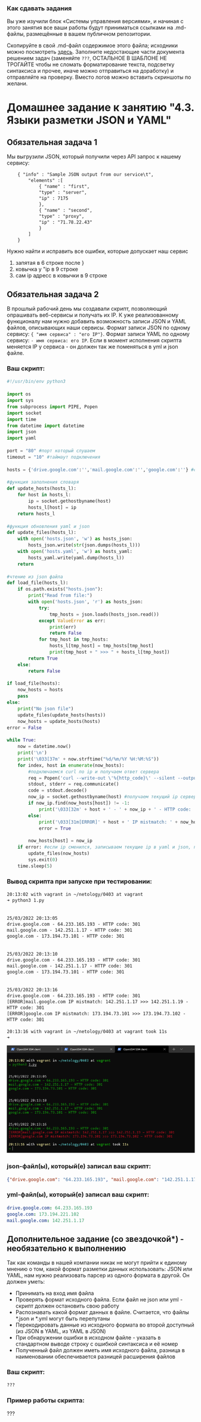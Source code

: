 ### Как сдавать задания

Вы уже изучили блок «Системы управления версиями», и начиная с этого занятия все ваши работы будут приниматься ссылками на .md-файлы, размещённые в вашем публичном репозитории.

Скопируйте в свой .md-файл содержимое этого файла; исходники можно посмотреть [здесь](https://raw.githubusercontent.com/netology-code/sysadm-homeworks/devsys10/04-script-03-yaml/README.md). Заполните недостающие части документа решением задач (заменяйте `???`, ОСТАЛЬНОЕ В ШАБЛОНЕ НЕ ТРОГАЙТЕ чтобы не сломать форматирование текста, подсветку синтаксиса и прочее, иначе можно отправиться на доработку) и отправляйте на проверку. Вместо логов можно вставить скриншоты по желани.

# Домашнее задание к занятию "4.3. Языки разметки JSON и YAML"


## Обязательная задача 1
Мы выгрузили JSON, который получили через API запрос к нашему сервису:
```
    { "info" : "Sample JSON output from our service\t",
        "elements" :[
            { "name" : "first",
            "type" : "server",
            "ip" : 7175 
            }, 
            { "name" : "second",
            "type" : "proxy",
            "ip" : "71.78.22.43"   
            }
        ]
    }
```
  Нужно найти и исправить все ошибки, которые допускает наш сервис

1. запятая в 6 строке после }
2. ковычка у "ip в 9 строке
3. сам ip адресс в ковычки в 9 строке

## Обязательная задача 2
В прошлый рабочий день мы создавали скрипт, позволяющий опрашивать веб-сервисы и получать их IP. К уже реализованному функционалу нам нужно добавить возможность записи JSON и YAML файлов, описывающих наши сервисы. Формат записи JSON по одному сервису: `{ "имя сервиса" : "его IP"}`. Формат записи YAML по одному сервису: `- имя сервиса: его IP`. Если в момент исполнения скрипта меняется IP у сервиса - он должен так же поменяться в yml и json файле.

### Ваш скрипт:
```python
#!/usr/bin/env python3

import os
import sys
from subprocess import PIPE, Popen
import socket
import time
from datetime import datetime
import json
import yaml

port = "80" #порт который слушаем
timeout = "10" #таймаут подключения

hosts = {'drive.google.com':'','mail.google.com':'','google.com':''} #словарь "доменное имя" - "ip"

#функция заполнения словаря
def update_hosts(hosts_l):
    for host in hosts_l:
        ip = socket.gethostbyname(host)
        hosts_l[host] = ip
    return hosts_l

#функция обновления yaml и json
def update_files(hosts_l):
    with open('hosts.json', 'w') as hosts_json:
        hosts_json.write(str(json.dumps(hosts_l)))
    with open('hosts.yaml', 'w') as hosts_yaml:
        hosts_yaml.write(yaml.dump(hosts_l))
    return

#чтение из json файла
def load_file(hosts_l):
    if os.path.exists("hosts.json"):
        print("Read from file:")
        with open('hosts.json', 'r') as hosts_json:
            try:
                tmp_hosts = json.loads(hosts_json.read())
            except ValueError as err:
                print(err)
                return False
            for tmp_host in tmp_hosts:
                hosts_l[tmp_host] = tmp_hosts[tmp_host]
                print(tmp_host + " >>> " + hosts_l[tmp_host])
        return True
    else:
        return False

if load_file(hosts):
    now_hosts = hosts
    pass
else:
    print("No json file")
    update_files(update_hosts(hosts))
    now_hosts = update_hosts(hosts)
error = False

while True:
    now = datetime.now()
    print('\n')
    print('\033[37m' + now.strftime("%d/%m/%Y %H:%M:%S"))
    for index, host in enumerate(now_hosts):
        #подключаемся curl по ip и получаем ответ сервера
        req = Popen('curl --write-out \'%{http_code}\' --silent --output /dev/null --connect-timeout ' + timeout + ' http://' + host + ':' + port, shell=True, stdout=PIPE, stderr=PIPE)
        stdout, stderr = req.communicate()
        code = stdout.decode()
        now_ip = socket.gethostbyname(host) #получаем текущий ip сервера
        if now_ip.find(now_hosts[host]) != -1:
            print('\033[32m' + host + ' - ' + now_ip + ' - HTTP code: ' + code)
        else:
            print('\033[31m[ERROR]' + host + ' IP mistmatch: ' + now_hosts[host] + ' >>> ' + now_ip + ' - HTTP code: ' + code)
            error = True

        now_hosts[host] = now_ip
    if error: #если ip сменился, записываем текущие ip в yaml и json, прерываем выполнение скрипта, но только после опроса всех 3х серверов
        update_files(now_hosts)
        sys.exit(0)
    time.sleep(5)
```

### Вывод скрипта при запуске при тестировании:
```
20:13:02 with vagrant in ~/netology/0403 at vagrant
➜ python3 1.py


25/03/2022 20:13:05
drive.google.com - 64.233.165.193 - HTTP code: 301
mail.google.com - 142.251.1.17 - HTTP code: 301
google.com - 173.194.73.101 - HTTP code: 301


25/03/2022 20:13:10
drive.google.com - 64.233.165.193 - HTTP code: 301
mail.google.com - 142.251.1.17 - HTTP code: 301
google.com - 173.194.73.101 - HTTP code: 301


25/03/2022 20:13:16
drive.google.com - 64.233.165.193 - HTTP code: 301
[ERROR]mail.google.com IP mistmatch: 142.251.1.17 >>> 142.251.1.19 - HTTP code: 301
[ERROR]google.com IP mistmatch: 173.194.73.101 >>> 173.194.73.102 - HTTP code: 301

20:13:16 with vagrant in ~/netology/0403 at vagrant took 11s
➜
```

![1](img/img001.png)

### json-файл(ы), который(е) записал ваш скрипт:
```json
{"drive.google.com": "64.233.165.193", "mail.google.com": "142.251.1.17", "google.com": "173.194.221.102"}
```
### yml-файл(ы), который(е) записал ваш скрипт:
```yaml
drive.google.com: 64.233.165.193
google.com: 173.194.221.102
mail.google.com: 142.251.1.17
```

## Дополнительное задание (со звездочкой*) - необязательно к выполнению

Так как команды в нашей компании никак не могут прийти к единому мнению о том, какой формат разметки данных использовать: JSON или YAML, нам нужно реализовать парсер из одного формата в другой. Он должен уметь:
   * Принимать на вход имя файла
   * Проверять формат исходного файла. Если файл не json или yml - скрипт должен остановить свою работу
   * Распознавать какой формат данных в файле. Считается, что файлы *.json и *.yml могут быть перепутаны
   * Перекодировать данные из исходного формата во второй доступный (из JSON в YAML, из YAML в JSON)
   * При обнаружении ошибки в исходном файле - указать в стандартном выводе строку с ошибкой синтаксиса и её номер
   * Полученный файл должен иметь имя исходного файла, разница в наименовании обеспечивается разницей расширения файлов

### Ваш скрипт:
```python
???
```

### Пример работы скрипта:
???
